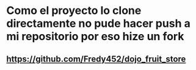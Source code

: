 # Como el proyecto lo clone directamente no pude hacer push a mi repositorio por eso hize un fork
## https://github.com/Fredy452/dojo_fruit_store
